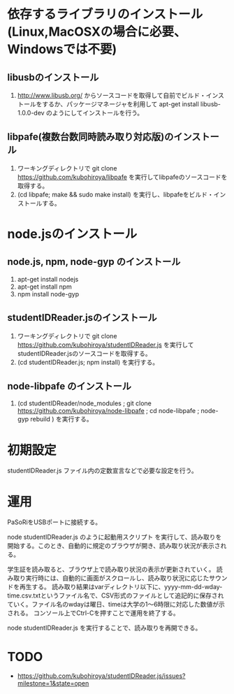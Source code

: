 依存するライブラリのインストール(Linux,MacOSXの場合に必要、Windowsでは不要)
==========

## libusbのインストール

1. http://www.libusb.org/ からソースコードを取得して自前でビルド・インストールをするか、パッケージマネージャを利用して apt-get install libusb-1.0.0-dev のようにしてインストールを行う。

## libpafe(複数台数同時読み取り対応版)のインストール

1. ワーキングディレクトリで git clone https://github.com/kubohiroya/libpafe を実行してlibpafeのソースコードを取得する。
2. (cd libpafe; make && sudo make install) を実行し、libpafeをビルド・インストールする。


node.jsのインストール
===========

## node.js, npm, node-gyp のインストール

1. apt-get install nodejs
1. apt-get install npm
2. npm install node-gyp


## studentIDReader.jsのインストール

1. ワーキングディレクトリで git clone https://github.com/kubohiroya/studentIDReader.js を実行してstudentIDReader.jsのソースコードを取得する。
2. (cd studentIDReader.js; npm install) を実行する。
 

## node-libpafe のインストール

1. (cd studentIDReader/node_modules ; git clone https://github.com/kubohiroya/node-libpafe ; cd node-libpafe ; node-gyp rebuild ) を実行する。


初期設定
==========

studentIDReader.js ファイル内の定数宣言などで必要な設定を行う。


運用
===========

PaSoRiをUSBポートに接続する。

node studentIDReader.js のように起動用スクリプト を実行して、読み取りを開始する。このとき、自動的に規定のブラウザが開き、読み取り状況が表示される。

学生証を読み取ると、ブラウザ上で読み取り状況の表示が更新されていく。
読み取り実行時には、自動的に画面がスクロールし、読み取り状況に応じたサウンドを再生する。
読み取り結果はvarディレクトリ以下に、yyyy-mm-dd-wday-time.csv.txtというファイル名で、CSV形式のファイルとして追記的に保存されていく。ファイル名のwdayは曜日、timeは大学の1〜6時限に対応した数値が示される。
コンソール上でCtrl-Cを押すことで運用を終了する。

node studentIDReader.js を実行することで、読み取りを再開できる。 


TODO
==========

* https://github.com/kubohiroya/studentIDReader.js/issues?milestone=1&state=open
